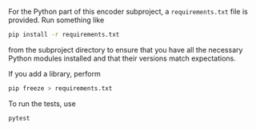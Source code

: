 For the Python part of this encoder subproject, a `requirements.txt` file is provided.  Run something like
```sh
pip install -r requirements.txt
```
from the subproject directory to ensure that you have all the necessary Python modules installed and that their versions match expectations.

If you add a library, perform
```sh
pip freeze > requirements.txt
```

To run the tests, use
```sh
pytest
```

